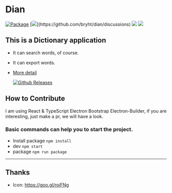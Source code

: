 # Dian 
[![Package](https://github.com/bryht/dian/workflows/Package/badge.svg)](https://github.com/bryht/dian/actions)
[![](https://img.shields.io/static/v1?label=discussion&message=!)](https://github.com/bryht/dian/discussions) 
[![](https://img.shields.io/github/stars/bryht/dian)](https://github.com/bryht/dian/stargazers)
[![](https://img.shields.io/badge/Donate-PayPal-gold.svg)](https://www.paypal.me/bryht/6)
## This is a Dictionary application
- It can search words, of course.
- It can export words.
- [More detail](http://bryht.github.io/dian)

  [![Github Releases](https://img.shields.io/github/downloads/bryht/dian/total.svg?style=plastic)](https://github.com/bryht/dian/releases/latest)


## How to Contribute
I am using React & TypeScript Electron Bootstrap Electron-Builder, if you are interesting, just make a pr, we will have a look.
###  Basic commands can help you to start the project.
- Install package ```npm install```
- dev ```npm start``` 
- package ```npm run package``` 

***
## Thanks
- Icon: https://goo.gl/roiFNg
